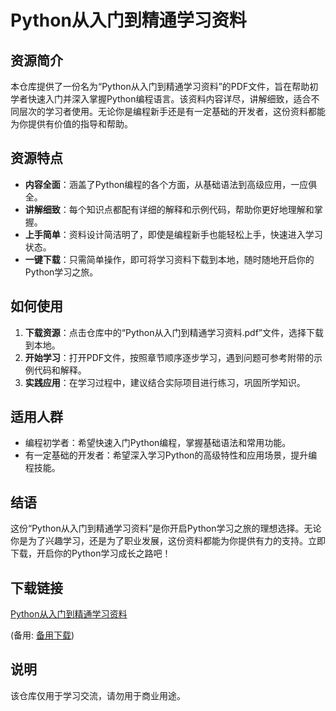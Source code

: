 # Python从入门到精通学习资料

## 资源简介

本仓库提供了一份名为“Python从入门到精通学习资料”的PDF文件，旨在帮助初学者快速入门并深入掌握Python编程语言。该资料内容详尽，讲解细致，适合不同层次的学习者使用。无论你是编程新手还是有一定基础的开发者，这份资料都能为你提供有价值的指导和帮助。

## 资源特点

- **内容全面**：涵盖了Python编程的各个方面，从基础语法到高级应用，一应俱全。
- **讲解细致**：每个知识点都配有详细的解释和示例代码，帮助你更好地理解和掌握。
- **上手简单**：资料设计简洁明了，即使是编程新手也能轻松上手，快速进入学习状态。
- **一键下载**：只需简单操作，即可将学习资料下载到本地，随时随地开启你的Python学习之旅。

## 如何使用

1. **下载资源**：点击仓库中的“Python从入门到精通学习资料.pdf”文件，选择下载到本地。
2. **开始学习**：打开PDF文件，按照章节顺序逐步学习，遇到问题可参考附带的示例代码和解释。
3. **实践应用**：在学习过程中，建议结合实际项目进行练习，巩固所学知识。

## 适用人群

- 编程初学者：希望快速入门Python编程，掌握基础语法和常用功能。
- 有一定基础的开发者：希望深入学习Python的高级特性和应用场景，提升编程技能。

## 结语

这份“Python从入门到精通学习资料”是你开启Python学习之旅的理想选择。无论你是为了兴趣学习，还是为了职业发展，这份资料都能为你提供有力的支持。立即下载，开启你的Python学习成长之路吧！

## 下载链接
[Python从入门到精通学习资料](https://pan.quark.cn/s/a291225aa661) 

(备用: [备用下载](https://pan.baidu.com/s/1wDXye1tgK-04I0Ivzlm2-g?pwd=1234))

## 说明

该仓库仅用于学习交流，请勿用于商业用途。
